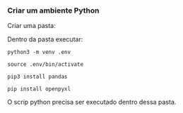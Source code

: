 ### Criar um ambiente Python

Criar uma pasta: 

Dentro da pasta executar:

```python3 -m venv .env```

```source .env/bin/activate ```

```pip3 install pandas```

```pip install openpyxl```

O scrip python precisa ser executado dentro dessa pasta. 